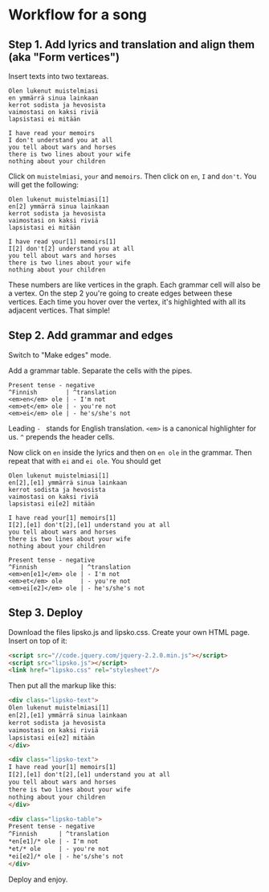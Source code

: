 # Workflow for a song

## Step 1. Add lyrics and translation and align them (aka "Form vertices")

Insert texts into two textareas.

```
Olen lukenut muistelmiasi
en ymmärrä sinua lainkaan
kerrot sodista ja hevosista
vaimostasi on kaksi riviä
lapsistasi ei mitään
```

```
I have read your memoirs
I don't understand you at all
you tell about wars and horses
there is two lines about your wife
nothing about your children
```

Click on `muistelmiasi`, `your` and `memoirs`. Then click on `en`, `I` and `don't`. You will get the following:

```
Olen lukenut muistelmiasi[1]
en[2] ymmärrä sinua lainkaan
kerrot sodista ja hevosista
vaimostasi on kaksi riviä
lapsistasi ei mitään
```

```
I have read your[1] memoirs[1]
I[2] don't[2] understand you at all
you tell about wars and horses
there is two lines about your wife
nothing about your children
```

These numbers are like vertices in the graph. Each grammar cell will also be a vertex. On the step 2 you're going
to create edges between these vertices. Each time you hover over the vertex, it's highlighted with all its adjacent
vertices. That simple!



## Step 2. Add grammar and edges

Switch to "Make edges" mode.

Add a grammar table. Separate the cells with the pipes.

```
Present tense - negative
^Finnish        | ^translation
<em>en</em> ole | - I'm not
<em>et</em> ole | - you're not
<em>ei</em> ole | - he's/she's not
```
Leading `- ` stands for English translation. `<em>` is a canonical highlighter for us.
`^` prepends the header cells.

Now click on `en` inside the lyrics and then on `en ole` in the grammar. Then repeat that with
`ei` and `ei ole`. You should get

```
Olen lukenut muistelmiasi[1]
en[2],[e1] ymmärrä sinua lainkaan
kerrot sodista ja hevosista
vaimostasi on kaksi riviä
lapsistasi ei[e2] mitään
```

```
I have read your[1] memoirs[1]
I[2],[e1] don't[2],[e1] understand you at all
you tell about wars and horses
there is two lines about your wife
nothing about your children
```

```
Present tense - negative
^Finnish            | ^translation
<em>en[e1]</em> ole | - I'm not
<em>et</em> ole     | - you're not
<em>ei[e2]</em> ole | - he's/she's not
```



## Step 3. Deploy

Download the files lipsko.js and lipsko.css. Create your own HTML page. Insert on top of it:
```html
<script src="//code.jquery.com/jquery-2.2.0.min.js"></script>
<script src="lipsko.js"></script>
<link href="lipsko.css" rel="stylesheet"/>
```

Then put all the markup like this:
```html
<div class="lipsko-text">
Olen lukenut muistelmiasi[1]
en[2],[e1] ymmärrä sinua lainkaan
kerrot sodista ja hevosista
vaimostasi on kaksi riviä
lapsistasi ei[e2] mitään
</div>

<div class="lipsko-text">
I have read your[1] memoirs[1]
I[2],[e1] don't[2],[e1] understand you at all
you tell about wars and horses
there is two lines about your wife
nothing about your children
</div>

<div class="lipsko-table">
Present tense - negative
^Finnish      | ^translation
*en[e1]/* ole | - I'm not
*et/* ole     | - you're not
*ei[e2]/* ole | - he's/she's not
</div>
```

Deploy and enjoy.

